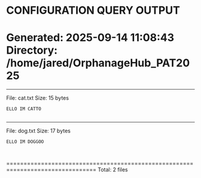 # CONFIGURATION QUERY OUTPUT
Generated: 2025-09-14 11:08:43
Directory: /home/jared/OrphanageHub_PAT2025
================================================================================

------------------------------------------------------------
File: cat.txt
Size: 15 bytes
```text
ELLO IM CATTO


```

------------------------------------------------------------
File: dog.txt
Size: 17 bytes
```text
ELLO IM DOGGOO



```

================================================================================
Total: 2 files